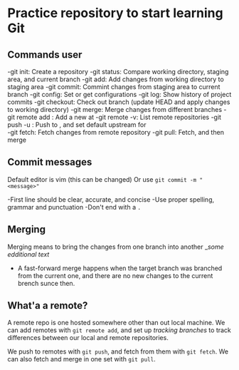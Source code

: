 # Practice repository to start learning Git

##  Commands user

-git init: Create a repository
-git status: Compare working directory, staging area, and current branch
-git add: Add changes from working directory to staging area
-git commit: Commint changes from staging area to current branch
-git config: Set or get configurations
-git log: Show history of project commits
-git checkout: Check out branch (update HEAD and apply changes to working directory)
-git merge: Merge changes from different branches
-git remote add <remote> <url>: Add a new <remote> at <url>
-git remote -v: List remote repositories
-git push -u <remote> <branch>: Push <branch> to <remote>, and set default upstream for <branch>  
-git fetch: Fetch changes from remote repository
-git pull: Fetch, and then merge

## Commit messages
Default editor is vim (this can be changed)
Or use `git commit -m "<message>"`

-First line should be clear, accurate, and concise
-Use proper spelling, grammar and punctuation
-Don't end with a `.`

## Merging

Merging means to bring the changes from one branch into another
__some edditional text_
- A fast-forward merge happens when the target branch was branched 
from the current one, and there are no new changes to the current brench
sunce then.

## What'a a remote?

A remote repo is one hosted somewhere other than out local machine. 
We can add remotes with `git remote add`, and set up *tracking branches*
to track differences between our local and remote repositories.

We push to remotes with `git push`, and fetch from them with `git fetch`.
We can also fetch and merge in one set with `git pull`.


